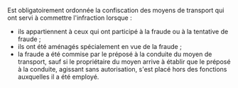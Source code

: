 Est obligatoirement ordonnée la confiscation des
moyens de transport qui ont servi à commettre l'infraction lorsque :
- ils appartiennent à ceux qui ont participé à la fraude ou à la
tentative de fraude ;
- ils ont été aménagés spécialement en vue de la fraude ;
- la fraude a été commise par le préposé à la conduite du moyen de
transport, sauf si le propriétaire du moyen arrive à établir que le
préposé à la conduite, agissant sans autorisation, s'est placé hors
des fonctions auxquelles il a été employé.
